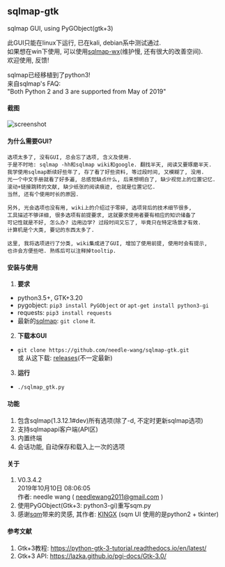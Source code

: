 ## sqlmap-gtk
sqlmap GUI, using PyGObject(gtk+3)  

此GUI只能在linux下运行, 已在kali, debian系中测试通过.  
如果想在win下使用, 可以使用[sqlmap-wx](https://github.com/needle-wang/sqlmap-wx)(维护慢, 还有很大的改善空间).  
欢迎使用, 反馈!  

sqlmap已经移植到了python3!  
来自sqlmap's FAQ:  
"Both Python 2 and 3 are supported from May of 2019"  

#### 截图
![screenshot](https://github.com/needle-wang/sqlmap-gtk/blob/master/screenshots/sqlmap-ui1.png)

#### 为什么需要GUI?
    选项太多了, 没有GUI, 总会忘了选项, 含义及使用.
    于是不时地: sqlmap -hh和sqlmap wiki和google. 翻找半天, 阅读又要琢磨半天. 
    我学使用sqlmap断续好些年了, 存了看了好些资料, 等过段时间, 又模糊了, 没用.
    光一个中文手册就看了好多遍, 总感觉缺点什么, 后来想明白了, 缺少视觉上的位置记忆.
    滚动+链接跳转的文献, 缺少纸张的阅读痕迹, 也就是位置记忆.
    当然, 还有个使用时长的原因.

    另外, 光会选项也没有用, wiki上的介绍过于零碎, 选项背后的技术细节很多,
    工具描述不够详细, 很多选项有前提要求, 这就要求使用者要有相应的知识储备了
    可记性就是不好, 怎么办? 边用边学? 过段时间又忘了, 毕竟只在特定场景才有效.
    计算机是个大类, 要记的东西太多了.

    这里, 我将选项进行了分类, wiki集成进了GUI, 增加了使用前提, 使用时会有提示,
    也许会方便些吧. 熟练后可以注释掉tooltip.

#### 安装与使用
1. **要求**  
  - python3.5+, GTK+3.20  
  - pygobject: `pip3 install PyGObject` or `apt-get install python3-gi`  
  - requests: `pip3 install requests`  
  - 最新的[sqlmap](https://github.com/sqlmapproject/sqlmap): `git clone` it.  
2. **下载本GUI**  
  - `git clone https://github.com/needle-wang/sqlmap-gtk.git`  
  或 从这下载: [releases](https://github.com/needle-wang/sqlmap-gtk/releases)(不一定最新)  
3. **运行**  
  - `./sqlmap_gtk.py`

#### 功能
1. 包含sqlmap(1.3.12.1#dev)所有选项(除了-d, 不定时更新sqlmap选项)  
2. 支持sqlmapapi客户端(API区)  
3. 内置终端  
4. 会话功能, 自动保存和载入上一次的选项  

#### 关于
1. V0.3.4.2  
   2019年10月10日 08:06:05  
   作者: needle wang ( needlewang2011@gmail.com )  
2. 使用PyGObject(Gtk+3: python3-gi)重写sqm.py  
3. 感谢[sqm](https://github.com/kxcode/gui-for-sqlmap)带来的灵感, 其作者: [KINGX](https://github.com/kxcode) (sqm UI 使用的是python2 + tkinter)  

#### 参考文献
1. Gtk+3教程: https://python-gtk-3-tutorial.readthedocs.io/en/latest/  
2. Gtk+3 API: https://lazka.github.io/pgi-docs/Gtk-3.0/  
